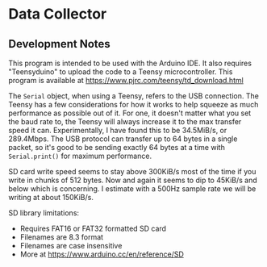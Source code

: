 # Data Collector


## Development Notes

This program is intended to be used with the Arduino IDE. It also requires
"Teensyduino" to upload the code to a Teensy microcontroller. This program
is available at https://www.pjrc.com/teensy/td_download.html

The `Serial` object, when using a Teensy, refers to the USB connection. The
Teensy has a few considerations for how it works to help squeeze as much
performance as possible out of it. For one, it doesn't matter what you set the
baud rate to, the Teensy will always increase it to the max transfer speed it
can. Experimentally, I have found this to be 34.5MiB/s, or 289.4Mbps. The USB
protocol can transfer up to 64 bytes in a single packet, so it's good to be
sending exactly 64 bytes at a time with `Serial.print()` for maximum
performance.

SD card write speed seems to stay above 300KiB/s most of the time if you write
in chunks of 512 bytes. Now and again it seems to dip to 45KiB/s and below which 
is concerning. I estimate with a 500Hz sample rate we will be writing at about
150KiB/s.

SD library limitations:
- Requires FAT16 or FAT32 formatted SD card
- Filenames are 8.3 format
- Filenames are case insensitive
- More at https://www.arduino.cc/en/reference/SD
